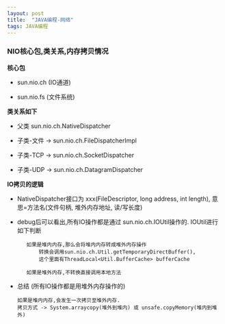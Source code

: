 ```yaml
---
layout: post
title:  "JAVA编程-网络"
tags: JAVA编程
---
```


### NIO核心包,类关系,内存拷贝情况

**核心包**

- sun.nio.ch  (IO通道)

- sun.nio.fs  (文件系统)

**类关系如下**
    
- 父类 sun.nio.ch.NativeDispatcher 

- 子类-文件   -> sun.nio.ch.FileDispatcherImpl 

- 子类-TCP   -> sun.nio.ch.SocketDispatcher

- 子类-UDP   -> sun.nio.ch.DatagramDispatcher


**IO拷贝的逻辑**

- NativeDispatcher接口为 xxx(FileDescriptor, long address, int length), 意思=方法名(文件句柄, 堆外内存地址, 读/写长度)

- debug后可以看出,所有IO操作都是通过 sun.nio.ch.IOUtil操作的. IOUtil进行如下判断

         如果是堆内内存,那么会将堆内内存转成堆外内存操作 
             转换会调用sun.nio.ch.Util.getTemporaryDirectBuffer(),
             这个里面有ThreadLocal<Util.BufferCache> bufferCache
        
         如果是堆外内存,不转换直接调用本地方法
    
- 总结 (所有IO操作都是用堆外内存操作的)

      如果是堆内内存,会发生一次拷贝至堆外内存. 
      拷贝方式 -> System.arraycopy(堆外到堆内) 或 unsafe.copyMemory(堆内到堆外) 
     